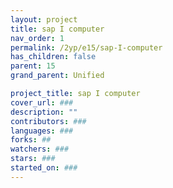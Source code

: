 ```yaml
---
layout: project
title: sap I computer
nav_order: 1
permalink: /2yp/e15/sap-I-computer
has_children: false
parent: 15
grand_parent: Unified

project_title: sap I computer
cover_url: ###
description: ""
contributors: ###
languages: ###
forks: ##
watchers: ###
stars: ###
started_on: ###
---
```

    